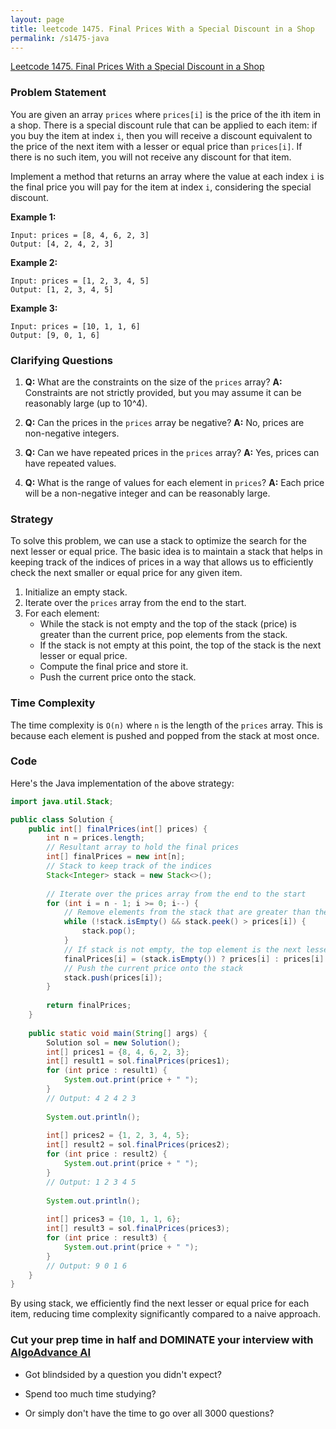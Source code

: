 ```yaml
---
layout: page
title: leetcode 1475. Final Prices With a Special Discount in a Shop
permalink: /s1475-java
---
```

[Leetcode 1475. Final Prices With a Special Discount in a Shop](https://algoadvance.github.io/algoadvance/l1475)
### Problem Statement

You are given an array `prices` where `prices[i]` is the price of the ith item in a shop. There is a special discount rule that can be applied to each item: if you buy the item at index `i`, then you will receive a discount equivalent to the price of the next item with a lesser or equal price than `prices[i]`. If there is no such item, you will not receive any discount for that item.

Implement a method that returns an array where the value at each index `i` is the final price you will pay for the item at index `i`, considering the special discount.

**Example 1:**
```
Input: prices = [8, 4, 6, 2, 3]
Output: [4, 2, 4, 2, 3]
```

**Example 2:**
```
Input: prices = [1, 2, 3, 4, 5]
Output: [1, 2, 3, 4, 5]
```

**Example 3:**
```
Input: prices = [10, 1, 1, 6]
Output: [9, 0, 1, 6]
```

### Clarifying Questions

1. **Q:** What are the constraints on the size of the `prices` array?
   **A:** Constraints are not strictly provided, but you may assume it can be reasonably large (up to 10^4).

2. **Q:** Can the prices in the `prices` array be negative?
   **A:** No, prices are non-negative integers.

3. **Q:** Can we have repeated prices in the `prices` array?
   **A:** Yes, prices can have repeated values.

4. **Q:** What is the range of values for each element in `prices`?
   **A:** Each price will be a non-negative integer and can be reasonably large.

### Strategy

To solve this problem, we can use a stack to optimize the search for the next lesser or equal price. The basic idea is to maintain a stack that helps in keeping track of the indices of prices in a way that allows us to efficiently check the next smaller or equal price for any given item.

1. Initialize an empty stack.
2. Iterate over the `prices` array from the end to the start.
3. For each element:
   - While the stack is not empty and the top of the stack (price) is greater than the current price, pop elements from the stack.
   - If the stack is not empty at this point, the top of the stack is the next lesser or equal price.
   - Compute the final price and store it.
   - Push the current price onto the stack.

### Time Complexity

The time complexity is `O(n)` where `n` is the length of the `prices` array. This is because each element is pushed and popped from the stack at most once.

### Code

Here's the Java implementation of the above strategy:

```java
import java.util.Stack;

public class Solution {
    public int[] finalPrices(int[] prices) {
        int n = prices.length;
        // Resultant array to hold the final prices
        int[] finalPrices = new int[n];
        // Stack to keep track of the indices
        Stack<Integer> stack = new Stack<>();
        
        // Iterate over the prices array from the end to the start
        for (int i = n - 1; i >= 0; i--) {
            // Remove elements from the stack that are greater than the current price
            while (!stack.isEmpty() && stack.peek() > prices[i]) {
                stack.pop();
            }
            // If stack is not empty, the top element is the next lesser or equal price
            finalPrices[i] = (stack.isEmpty()) ? prices[i] : prices[i] - stack.peek();
            // Push the current price onto the stack
            stack.push(prices[i]);
        }
        
        return finalPrices;
    }
    
    public static void main(String[] args) {
        Solution sol = new Solution();
        int[] prices1 = {8, 4, 6, 2, 3};
        int[] result1 = sol.finalPrices(prices1);
        for (int price : result1) {
            System.out.print(price + " ");
        }
        // Output: 4 2 4 2 3
        
        System.out.println();
        
        int[] prices2 = {1, 2, 3, 4, 5};
        int[] result2 = sol.finalPrices(prices2);
        for (int price : result2) {
            System.out.print(price + " ");
        }
        // Output: 1 2 3 4 5
        
        System.out.println();
        
        int[] prices3 = {10, 1, 1, 6};
        int[] result3 = sol.finalPrices(prices3);
        for (int price : result3) {
            System.out.print(price + " ");
        }
        // Output: 9 0 1 6
    }
}
```

By using stack, we efficiently find the next lesser or equal price for each item, reducing time complexity significantly compared to a naive approach.


### Cut your prep time in half and DOMINATE your interview with [AlgoAdvance AI](https://algoAdvance.com)

- Got blindsided by a question you didn't expect?

- Spend too much time studying?

- Or simply don't have the time to go over all 3000 questions?

